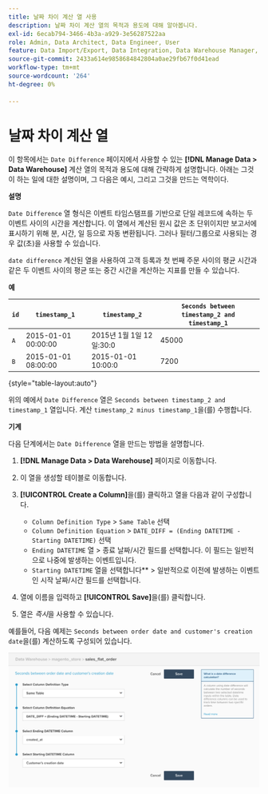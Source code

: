 ```yaml
---
title: 날짜 차이 계산 열 사용
description: 날짜 차이 계산 열의 목적과 용도에 대해 알아봅니다.
exl-id: 6ecab794-3466-4b3a-a929-3e56287522aa
role: Admin, Data Architect, Data Engineer, User
feature: Data Import/Export, Data Integration, Data Warehouse Manager, Commerce Tables
source-git-commit: 2433a614e9858684842804a0ae29fb67f0d41ead
workflow-type: tm+mt
source-wordcount: '264'
ht-degree: 0%

---
```


# 날짜 차이 계산 열

이 항목에서는 `Date Difference` 페이지에서 사용할 수 있는 **[!DNL Manage Data > Data Warehouse]** 계산 열의 목적과 용도에 대해 간략하게 설명합니다. 아래는 그것이 하는 일에 대한 설명이며, 그 다음은 예시, 그리고 그것을 만드는 역학이다.

**설명**

`Date Difference` 열 형식은 이벤트 타임스탬프를 기반으로 단일 레코드에 속하는 두 이벤트 사이의 시간을 계산합니다. 이 열에서 계산된 원시 값은 초 단위이지만 보고서에 표시하기 위해 분, 시간, 일 등으로 자동 변환됩니다. 그러나 필터/그룹으로 사용되는 경우 값(초)을 사용할 수 있습니다.

`date difference` 계산된 열을 사용하여 고객 등록과 첫 번째 주문 사이의 평균 시간과 같은 두 이벤트 사이의 평균 또는 중간 시간을 계산하는 지표를 만들 수 있습니다.

**예**

| **`id`** | **`timestamp_1`** | **`timestamp_2`** | **`Seconds between timestamp_2 and timestamp_1`** |
|--- |--- |--- |--- |
| `A` | 2015-01-01 00:00:00 | 2015년 1월 1일 12일:30:0 | 45000 |
| `B` | 2015-01-01 08:00:00 | 2015-01-01 10:00:0 | 7200 |

{style="table-layout:auto"}


위의 예에서 `Date Difference` 열은 `Seconds between timestamp_2 and timestamp_1` 열입니다. 계산 `timestamp_2 minus timestamp_1`을(를) 수행합니다.

**기계**

다음 단계에서는 `Date Difference` 열을 만드는 방법을 설명합니다.

1. **[!DNL Manage Data > Data Warehouse]** 페이지로 이동합니다.
1. 이 열을 생성할 테이블로 이동합니다.
1. **[!UICONTROL Create a Column]**&#x200B;을(를) 클릭하고 열을 다음과 같이 구성합니다.
   * `Column Definition Type` > `Same Table` 선택
   * `Column Definition Equation` > `DATE_DIFF = (Ending DATETIME - Starting DATETIME)` 선택
   * `Ending DATETIME` 열 > 종료 날짜/시간 필드를 선택합니다. 이 필드는 일반적으로 나중에 발생하는 이벤트입니다.
   * `Starting DATETIME` 열을 선택합니다** > 일반적으로 이전에 발생하는 이벤트인 시작 날짜/시간 필드를 선택합니다.

1. 열에 이름을 입력하고 **[!UICONTROL Save]**&#x200B;을(를) 클릭합니다.
1. 열은 *즉시*&#x200B;을 사용할 수 있습니다.

예를들어, 다음 예제는 `Seconds between order date and customer's creation date`을(를) 계산하도록 구성되어 있습니다.

![](../../assets/date_diff.png)
